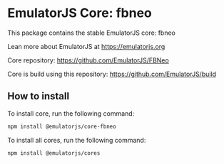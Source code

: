 # EmulatorJS Core: fbneo

This package contains the stable EmulatorJS core: fbneo

Lean more about EmulatorJS at https://emulatorjs.org

Core repository:
https://github.com/EmulatorJS/FBNeo

Core is build using this repository:
https://github.com/EmulatorJS/build

## How to install

To install core, run the following command:

```bash
npm install @emulatorjs/core-fbneo
```
To install all cores, run the following command:

```bash
npm install @emulatorjs/cores
```

